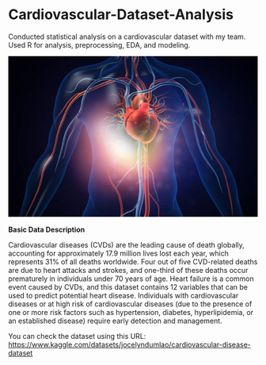# Cardiovascular-Dataset-Analysis
Conducted statistical analysis on a cardiovascular dataset with my team. Used R for analysis, preprocessing, EDA, and modeling. 

![Cardiovascular Disease](istockphoto-1266227507-612x612.jpg)

**Basic Data Description**

Cardiovascular diseases (CVDs) are the leading cause of death globally, accounting for approximately 17.9 million lives lost each year, which represents 31% of all deaths worldwide. Four out of
five CVD-related deaths are due to heart attacks and strokes, and one-third of these deaths occur prematurely in individuals under 70 years of age. Heart failure is a common event caused by CVDs,
and this dataset contains 12 variables that can be used to predict potential heart disease. Individuals with cardiovascular diseases or at high risk of cardiovascular diseases (due to the presence of
one or more risk factors such as hypertension, diabetes, hyperlipidemia, or an established disease)
require early detection and management.

You can check the dataset using this URL:
https://www.kaggle.com/datasets/jocelyndumlao/cardiovascular-disease-dataset
